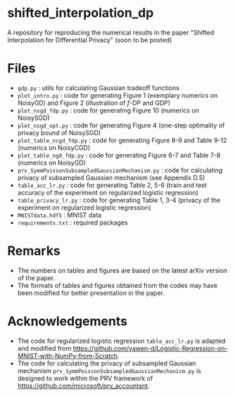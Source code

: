 # shifted_interpolation_dp
A repository for reproducing the numerical results in the paper "Shifted Interpolation for Differential Privacy" (soon to be posted)

# Files
+ ` gdp.py ` : utils for calculating Gaussian tradeoff functions
+ ` plot_intro.py ` : code for generating Figure 1 (exemplary numerics on NoisyGD) and Figure 2 (illustration of $f$-DP and GDP)
+ ` plot_nsgd_fdp.py ` : code for generating Figure 10 (numerics on NoisySGD)
+ ` plot_nsgd_opt.py ` : code for generating Figure 4 (one-step optimality of privacy bound of NoisySGD)
+ ` plot_table_ncgd_fdp.py ` : code for generating Figure 8-9 and Table 9-12 (numerics on NoisyCGD)
+ ` plot_table_ngd_fdp.py ` : code for generating Figure 6-7 and Table 7-8 (numerics on NoisyGD)
+ ` prv_SymmPoissonSubsampledGaussianMechanism.py ` : code for calculating privacy of subsampled Gaussian mechanism (see Appendix D.5)
+ ` table_acc_lr.py ` : code for generating Table 2, 5-6 (train and test accuracy of the experiment on regularized logistic regression)
+ ` table_privacy_lr.py ` : code for generating Table 1, 3-4 (privacy of the experiment on regularized logistic regression)
+ ` MNISTdata.hdf5 ` : MNIST data
+ ` requirements.txt ` : required packages

# Remarks
+ The numbers on tables and figures are based on the latest arXiv version of the paper.
+ The formats of tables and figures obtained from the codes may have been modified for better presentation in the paper.

# Acknowledgements
+ The code for regularized logistic regression ` table_acc_lr.py ` is adapted and modified from https://github.com/yawen-d/Logistic-Regression-on-MNIST-with-NumPy-from-Scratch.
+ The code for calculating the privacy of subsampled Gaussian mechanism ` prv_SymmPoissonSubsampledGaussianMechanism.py ` is designed to work within the PRV framework of https://github.com/microsoft/prv_accountant.
